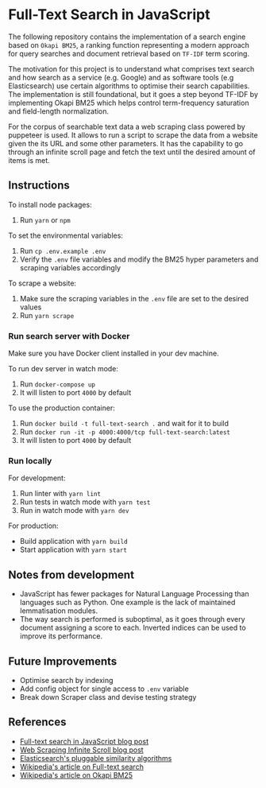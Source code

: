 # Full-Text Search in JavaScript

The following repository contains the implementation of a search engine based on `Okapi BM25`, a ranking function representing a modern approach for query searches and document retrieval based on `TF-IDF` term scoring.

The motivation for this project is to understand what comprises text search and how search as a service (e.g. Google) and as software tools (e.g Elasticsearch) use certain algorithms to optimise their search capabilities. The implementation is still foundational, but it goes a step beyond TF-IDF by implementing Okapi BM25 which helps control term-frequency saturation and field-length normalization.

For the corpus of searchable text data a web scraping class powered by puppeteer is used. It allows to run a script to scrape the data from a website given the its URL and some other parameters. It has the capability to go through an infinite scroll page and fetch the text until the desired amount of items is met.

## Instructions

To install node packages:
1. Run `yarn` or `npm`

To set the environmental variables:
1. Run `cp .env.example .env`
2. Verify the `.env` file variables and modify the BM25 hyper parameters and scraping variables accordingly

To scrape a website:
1. Make sure the scraping variables in the `.env` file are set to the desired values
2. Run `yarn scrape`

### Run search server with Docker
Make sure you have Docker client installed in your dev machine.

To run dev server in watch mode:
1. Run `docker-compose up`
2. It will listen to port `4000` by default

To use the production container:
1. Run `docker build -t full-text-search .` and wait for it to build
2. Run `docker run -it -p 4000:4000/tcp full-text-search:latest`
2. It will listen to port `4000` by default


### Run locally

For development:
1. Run linter with `yarn lint`
2. Run tests in watch mode with `yarn test`
3. Run in watch mode with `yarn dev`

For production:
- Build application with `yarn build`
- Start application with `yarn start`

## Notes from development
- JavaScript has fewer packages for Natural Language Processing than languages such as Python. One example is the lack of maintained lemmatisation modules.
- The way search is performed is suboptimal, as it goes through every document assigning a score to each. Inverted indices can be used to improve its performance.

## Future Improvements
- Optimise search by indexing
- Add config object for single access to `.env` variable
- Break down Scraper class and devise testing strategy

## References
- [Full-text search in JavaScript blog post](https://burakkanber.com/blog/machine-learning-full-text-search-in-javascript-relevance-scoring/)
- [Web Scraping Infinite Scroll blog post](https://intoli.com/blog/scrape-infinite-scroll/)
- [Elasticsearch's pluggable similarity algorithms](https://www.elastic.co/guide/en/elasticsearch/guide/current/pluggable-similarites.html)
- [Wikipedia's article  on Full-text search](https://en.wikipedia.org/wiki/Full-text_search)
- [Wikipedia's article on Okapi BM25](https://en.wikipedia.org/wiki/Okapi_BM25)
